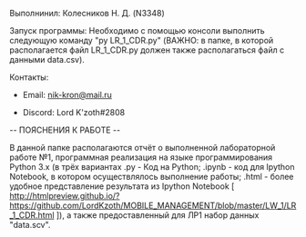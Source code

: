 Выполнинил: Колесников Н. Д. (N3348)

Запуск программы: Необходимо с помощью консоли выполнить следующую команду
"py LR_1_CDR.py" (ВАЖНО: в папке, в которой располагается файл LR_1_CDR.py
должен также располагаться файл с данными data.csv).

Контакты:

 - Email: nik-kron@mail.ru

 - Discord: Lord K'zoth#2808


-- ПОЯСНЕНИЯ К РАБОТЕ --


В данной папке располагаются отчёт о выполненной лабораторной работе №1,
программная реализация на языке программирования Python 3.x (в трёх
вариантах .py - Код на Python; .ipynb - код для Ipython Notebook, в котором
осуществлялось выполнение работы; .html - более удобное представление
результата из Ipython Notebook [ http://htmlpreview.github.io/?https://github.com/LordKzoth/MOBILE_MANAGEMENT/blob/master/LW_1/LR_1_CDR.html ]), 
а также предоставленный для ЛР1 набор данных "data.scv".